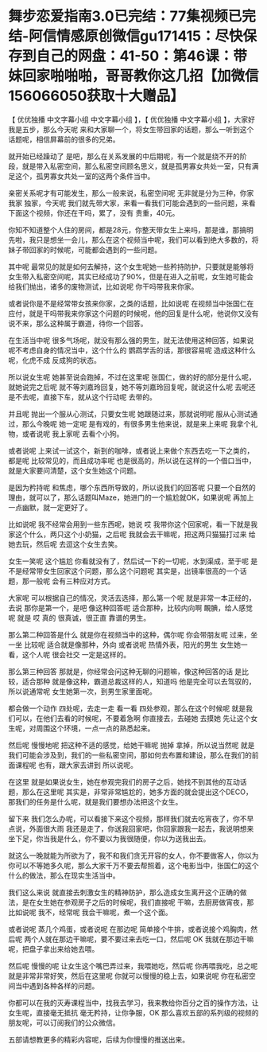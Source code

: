 # 舞步恋爱指南3.0已完结：77集视频已完结-阿信情感原创微信gu171415：尽快保存到自己的网盘：41-50：第46课：带妹回家啪啪啪，哥哥教你这几招【加微信156066050获取十大赠品】

【 优优独播 中文字幕小组 中文字幕小组 】，【 优优独播 中文字幕小组 】，大家好 我是五步，那么今天呢 来和大家聊一个，将女生带回家的话题，那么一听到这个话题呢，相信屏幕前的很多的兄弟。

就开始已经躁动了 是吧，那么在关系发展的中后期呢，有一个就是绕不开的阶段，就是带入私密空间，那么私密空间顾名思义，就是孤男寡女共处一室，只有满足这个，孤男寡女共处一室的这两个条件当中。

亲密关系呢才有可能发生，那么一般来说，私密空间呢 无非就是分为三种，你家 我家 独家，今天呢 我们就先带大家，来看一看我们可能会遇到的一些问题，来看下面这个视频，你还在干吗，累了，没有 贵重，40元。

你知不知道整个人住的房间，都是28元，你整天带女生上来吗，那是谁，那搞明先啦，我只是想坐一会儿，那么在这个视频当中呢，我们可以看到绝大多数的，将妹子带回家的时候呢，可能都会遇到的一些问题。

其中呢 最常见的就是如何去解持，这个女生呢她一些矜持防护，只要就是能够将女生带入私密空间呢，其实已经成功了90%，但是在进入之前呢，女生她可能会给我们抛出，诸多的废物测试，比如说呢 你干吗带我来你家。

或者说你是不是经常带女孩来你家，之类的话题，比如说呢 在视频当中张国仁在应付，就是干吗带我来你家这个问题的时候呢，他的回复是什么呢，他说你又没有说不来，那么这种属于霸道，待你一个回答。

在生活当中呢 很多气场呢，就没有那么强的男生，就无法使用这种回答，如果说呢不考虑自身的情况当中，这个什么的 鹦鹉学舌的话，那很容易呢 造成这种什么呢，化虎不成 反成狗的状态。

所以说女生呢 她甚至说会跑掉，不过在这里呢 张国仁，做的好的部分是什么呢，就她说完之后呢 就不等刘嘉玲回复，她不等刘嘉玲回复呢，就说这什么呢 去呢还是不去呢，直接下车，就从这个行动呢 去带的。

并且呢 抛出一个服从心测试，只要女生呢 她跟随过来，那就说明呢 服从心测试通过，那么今晚呢 她一定呢 是有戏的，有很多男生他来说，就是来上来呢 我拿个礼物，或者说呢 我上家呢 去看个小狗。

或者说呢 上来试一试这个，新到的咖啡，或者说上来做个东西去吃一下之类的，都是呢 比较常见的，而且成功率呢 也是很高的，所以说在这样的一个借口当中，就是大家要问清楚，这个女生她这个问题。

是因为矜持呢 和焦虑，哪个东西所导致的，所以说我们的回答呢 只要一个自然的理由，就可以了，那么话题叫Maze，她进门的一个尴尬就OK，如果说呢 再加上一点幽默，就一定更好了。

比如说呢 我不经常会用到一些东西呢，她说 哎 我带你这个回家呢，看一下就是我家这个什么，两只这个小奶猫，之后呢 我就会去干嘛呢，把这两只猫猫打过来 给她去玩，然后呢 去逗这个女生去笑。

女生一笑呢 这个尴尬 你看就没有了，然后试一下的一切呢，水到渠成，至于呢 是不是经常带女生回家这个问题，那么这个问题呢 其实是，出镜率很高的一个话题，那一般呢 会有三种应对方式。

大家呢 可以根据自己的情况，灵活去选择，那么第一个呢 就是非常一本正经的，去说 那你是第一个，是吧 像这种回答呢 适合那种，比较内向啊 靦腆，给人感觉呢 就是 哎 真的 很真诚，很正直 靠谱的男生。

那么第二种回答是什么 就是你在视频当中的这种，偶尔呢 你会带朋友呢 过来，坐一坐 比较呢 适合就是像那种，外向 或者说呢 热情外表，阳光的男生 女生她一看，这个人呢 很会社交 一定是这样的。

那么第三种回答 那就是，你经常会问这种无聊的问题嘛，像这种回答的话 是比较，适合那种 就是像这种，霸道总裁这样的人，知道吗 他是完全可以去驾驭的，所以说通常呢 女生她第一次，到男生家里面呢。

都会做一个动作 四处呢，去走一走 看一看 四处参观，那么在这个时候呢 就是我们可以，在他们去看的时候呢，不要着急啊 你直接去，去碰她 去摸她 先让这个女生呢，对周围这个环境，一点一点的熟悉起来。

然后呢 慢慢地呢 把这种不适的感觉，给她干嘛呢 抛掉 拿掉，所以说当然呢 就是我们可能会涉及到，我们的一些私密空间，那如何去布置和建设，那么在我们的前面课程呢 也有，跟大家去讲到 所以说呢。

在这里 就是如果说女生，她在参观完我们的房子之后，她找不到其他的互动话题，那么在这里呢 其实是，非常非常尴尬的，她多方面的就会提出这个DECO，那我们的任务是什么呢，就是我们要想办法把这个女生。

留下来 我们怎么办呢，可以看接下来这个视频，那样我们就去吃宵夜了，你不早点说，外面很大雨 我还是走了，你送我回家吧，你回家跟我一起去，我说明想来坐下足，你当我是什么，你不要以为我很随便，你以为送我出去。

就这么一晚就能为所欲为了，我不和我们贪无开容的女人，你不要做客人，你以为你可以不等她多久呢，那么大家千万不要去帮照着，这个电影当中，张国仁的这个什么的做法，那么在现实生活当中。

我们这么来说 就直接去刺激女生的精神防护，那么造成女生离开这个正确的做法，是在女生她在参观房子之后的时候呢，我们直接呢 干嘛，去厨房做宵夜，那比如说呢 我不，经常呢 我会干嘛呢，煮一个这个面。

或者说呢 蒸几个鸡蛋，或者说呢 在那边呢 简单接个牛排，或者说接个鸡胸肉，然后呢 两个人就在那边干嘛呢，要不要过来去吃一口，然后呢 OK 我就在那边干嘛呢，把盘子拿出来给她去喂。

然后呢 慢慢的呢 让女生这个嘴巴弄过来，我喂她吃，然后呢 你再喂我吃，总之呢 就是非常非常好笑，然后在这里呢 你就可以慢慢的稳上去，如果说呢 你在私密空间当中遇到各种各样的问题。

你都可以在我的灭寿课程当中，找我去学习，我来教给你百分之百的操作方法，让女生呢，直接毫无抵抗 毫无矜持，让你争服，OK 那么喜欢五部的系列级的视频的朋友呢，可以订阅我们的公众微信。

五部请想教更多的精彩内容呢，后续为你慢慢的推送出来。